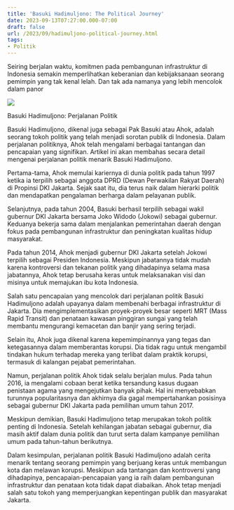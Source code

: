```yaml
---
title: 'Basuki Hadimuljono: The Political Journey'
date: 2023-09-13T07:27:00.000-07:00
draft: false
url: /2023/09/hadimuljono-political-journey.html
tags: 
- Politik
---
```


  

Seiring berjalan waktu, komitmen pada pembangunan infrastruktur di Indonesia semakin memperlihatkan keberanian dan kebijaksanaan seorang pemimpin yang tak kenal lelah. Dan tak ada namanya yang lebih mencolok dalam panor

  

![](https://img.beritasatu.com/cache/beritasatu/910x580-2/1528629442.jpg)

  

Basuki Hadimuljono: Perjalanan Politik

  

Basuki Hadimuljono, dikenal juga sebagai Pak Basuki atau Ahok, adalah seorang tokoh politik yang telah menjadi sorotan publik di Indonesia. Dalam perjalanan politiknya, Ahok telah mengalami berbagai tantangan dan pencapaian yang signifikan. Artikel ini akan membahas secara detail mengenai perjalanan politik menarik Basuki Hadimuljono.

  

Pertama-tama, Ahok memulai kariernya di dunia politik pada tahun 1997 ketika ia terpilih sebagai anggota DPRD (Dewan Perwakilan Rakyat Daerah) di Propinsi DKI Jakarta. Sejak saat itu, dia terus naik dalam hierarki politik dan mendapatkan pengalaman berharga dalam pelayanan publik.

  

Selanjutnya, pada tahun 2004, Basuki berhasil terpilih sebagai wakil gubernur DKI Jakarta bersama Joko Widodo (Jokowi) sebagai gubernur. Keduanya bekerja sama dalam menjalankan pemerintahan daerah dengan fokus pada pembangunan infrastruktur dan peningkatan kualitas hidup masyarakat.

  

Pada tahun 2014, Ahok menjadi gubernur DKI Jakarta setelah Jokowi terpilih sebagai Presiden Indonesia. Meskipun jabatannya tidak mudah karena kontroversi dan tekanan politik yang dihadapinya selama masa jabatannya, Ahok tetap berusaha keras untuk melaksanakan visi dan misinya untuk memajukan ibu kota Indonesia.

  

Salah satu pencapaian yang mencolok dari perjalanan politik Basuki Hadimuljono adalah upayanya dalam membenahi berbagai infrastruktur di Jakarta. Dia mengimplementasikan proyek-proyek besar seperti MRT (Mass Rapid Transit) dan penataan kawasan pinggiran sungai yang telah membantu mengurangi kemacetan dan banjir yang sering terjadi.

  

Selain itu, Ahok juga dikenal karena kepemimpinannya yang tegas dan ketegasannya dalam memberantas korupsi. Dia tidak ragu untuk mengambil tindakan hukum terhadap mereka yang terlibat dalam praktik korupsi, termasuk di kalangan pejabat pemerintahan.

  

Namun, perjalanan politik Ahok tidak selalu berjalan mulus. Pada tahun 2016, ia mengalami cobaan berat ketika tersandung kasus dugaan penistaan agama yang mengejutkan banyak pihak. Hal ini menyebabkan turunnya popularitasnya dan akhirnya dia gagal mempertahankan posisinya sebagai gubernur DKI Jakarta pada pemilihan umum tahun 2017.

  

Meskipun demikian, Basuki Hadimuljono tetap merupakan tokoh politik penting di Indonesia. Setelah kehilangan jabatan sebagai gubernur, dia masih aktif dalam dunia politik dan turut serta dalam kampanye pemilihan umum pada tahun-tahun berikutnya.

  

Dalam kesimpulan, perjalanan politik Basuki Hadimuljono adalah cerita menarik tentang seorang pemimpin yang berjuang keras untuk membangun kota dan melawan korupsi. Meskipun ada tantangan dan kontroversi yang dihadapinya, pencapaian-pencapaian yang ia raih dalam pembangunan infrastruktur dan penataan kota tidak dapat diabaikan. Ahok tetap menjadi salah satu tokoh yang memperjuangkan kepentingan publik dan masyarakat Jakarta.